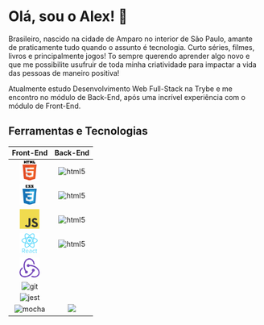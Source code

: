 # Olá, sou o Alex! 👋

Brasileiro, nascido na cidade de Amparo no interior de São Paulo, amante de praticamente tudo quando o assunto é tecnologia.
Curto séries, filmes, livros e principalmente jogos!
To sempre querendo aprender algo novo e que me possibilite usufruir de toda minha criatividade para impactar a vida das pessoas de maneiro positiva!

Atualmente estudo Desenvolvimento Web Full-Stack na Trybe e me encontro no módulo de Back-End, após uma incrível experiência com o módulo de Front-End.

## Ferramentas e Tecnologias

Front-End             |  Back-End
:-------------------------:|:-------------------------:
<img src="https://raw.githubusercontent.com/devicons/devicon/master/icons/html5/html5-original-wordmark.svg" alt="html5" width="40" height="40"/>|<img src="https://cdn-icons-png.flaticon.com/512/5968/5968381.png" alt="html5" width="30" height="30"/>|
<img src="https://raw.githubusercontent.com/devicons/devicon/master/icons/css3/css3-original-wordmark.svg" alt="css3" width="40" height="40"/>|<img src="https://cdn.iconscout.com/icon/free/png-256/node-js-1174925.png" alt="html5" width="40" height="40"/>|
<img src="https://raw.githubusercontent.com/devicons/devicon/master/icons/javascript/javascript-original.svg" alt="javascript" width="40" height="40"/>|<img src="https://cdn.iconscout.com/icon/free/png-256/mysql-19-1174939.png" alt="html5" width="50" height="50"/>|
<img src="https://raw.githubusercontent.com/devicons/devicon/master/icons/react/react-original-wordmark.svg" alt="react" width="40" height="40"/>|<img src="https://www.docker.com/wp-content/uploads/2022/03/Moby-logo.png" alt="html5" width="40" height="35"/>|
<img src="https://raw.githubusercontent.com/devicons/devicon/master/icons/redux/redux-original.svg" alt="redux" width="40" height="40"/>|
<img src="https://www.vectorlogo.zone/logos/git-scm/git-scm-icon.svg" alt="git" width="40" height="40"/>|
<img src="https://www.vectorlogo.zone/logos/jestjsio/jestjsio-icon.svg" alt="jest" width="40" height="40"/>|
<img src="https://www.vectorlogo.zone/logos/mochajs/mochajs-icon.svg" alt="mocha" width="40" height="40"/>|![](https://...Ocean.png)

<!--
**alxedv/alxedv** is a ✨ _special_ ✨ repository because its `README.md` (this file) appears on your GitHub profile.

Here are some ideas to get you started:

- 🔭 I’m currently working on ...
- 🌱 I’m currently learning ...
- 👯 I’m looking to collaborate on ...
- 🤔 I’m looking for help with ...
- 💬 Ask me about ...
- 📫 How to reach me: ...
- 😄 Pronouns: ...
- ⚡ Fun fact: ...
-->
